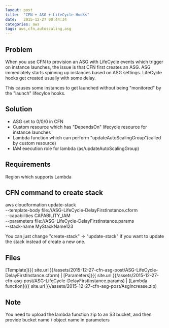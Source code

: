 ```yaml
---
layout: post
title:  "CFN + ASG + LifeCycle Hooks"
date:   2015-12-27 00:44:34
categories: aws
tags: aws,cfn,autoscaling,asg
---
```

## Problem

When you use CFN to provision an ASG with LifeCycle events which trigger on instance launches, the issue is that CFN first creates an ASG. ASG immediately starts spinning up instances based on ASG settings. LifeCycle hooks get created usually with some delay.  

This causes some instances to get launched without being "monitored" by the "launch" lifecylce hooks.  


## Solution

*   ASG set to 0/0/0 in CFN
*   Custom resource which has "DependsOn" lifecycle resource for instance launches
*   Lambda function which can perform "updateAutoScalingGroup"(called by custom resource)
*   IAM execution role for lambda (as/updateAutoScalingGroup)

## Requirements

Region which supports Lambda  

## CFN command to create stack

aws cloudformation update-stack \
--template-body file://ASG-LifeCycle-DelayFirstInstance.cform  \
--capabilities CAPABILITY_IAM \
--parameters file://ASG-LifeCycle-DelayFirstInstance.params  \
--stack-name MyStackName123

You can just change "create-stack" -> "update-stack" if you want to update the stack instead of create a new one.  

## Files

[Template]({{ site.url }}/assets/2015-12-27-cfn-asg-post/ASG-LifeCycle-DelayFirstInstance.cform) \| [Parameters]({{ site.url }}/assets/2015-12-27-cfn-asg-post/ASG-LifeCycle-DelayFirstInstance.params) \| [Lambda function]({{ site.url }}/assets/2015-12-27-cfn-asg-post/AsgIncrease.zip)

## Note

You need to upload the lambda function zip to an S3 bucket, and then provide bucket name / object name in parameters